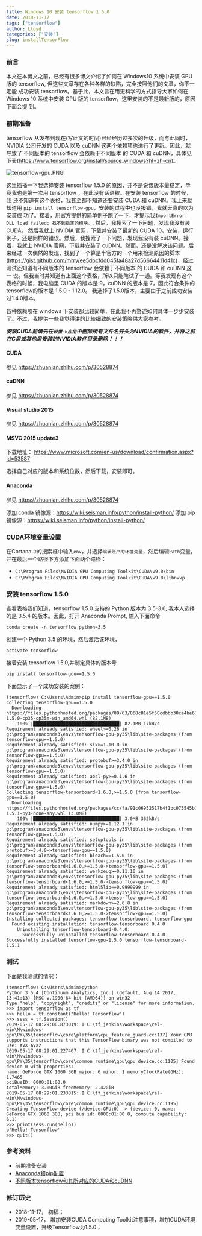 ```yaml
---
title: Windows 10 安装 tensorflow 1.5.0
date: 2018-11-17
tags: ["tensorflow"]
author: Lloyd
categories: ["安装"]
slug: installTensorFlow
---
```


### 前言
本文在本博文之前，已经有很多博文介绍了如何在 Windows10 系统中安装 GPU 版的 tensorflow, 但这些文章存在各种各样的缺陷，完全按照他们的文章，你不一定能
成功安装 tensorflow。基于此，本文旨在用更科学的方式指导大家如何在 Windows 10 系统中安装 GPU 版的 tensorflow，这里安装的不是最新版的，原因下面会提
到。

### 前期准备
tensorflow 从发布到现在(写此文的时间)已经经历过多次的升级，而与此同时， NVIDIA 公司开发的 CUDA 以及 cuDNN 这两个依赖项也进行了更新。因此，就导致了
不同版本的 tensorflow 会依赖于不同版本 的 CUDA 和 cuDNN，具体见下表(https://www.tensorflow.org/install/source_windows?hl=zh-cn)。

![tensorflow-gpu.PNG](https://upload-images.jianshu.io/upload_images/1703880-6739053ccdf29cc3.PNG?imageMogr2/auto-orient/strip%7CimageView2/2/w/1240)

这里插播一下我选择安装 tensorflow 1.5.0 的原因，并不是说该版本最稳定，毕竟我也是第一次用 tensorflow ，在此没有话语权。在安装 tensorflow 的时候，我
还不知道有这个表格，我甚至都不知道还要安装 CUDA 和 cuDNN。我上来就知道用 `pip install tensorflow-gpu`，安装的过程中也没报错，我就天真的以为安装成
功了。接着，用官方提供的简单例子跑了一下，才提示我`ImportError: DLL load failed: 找不到指定的模块。`. 然后，我搜索了一下问题，发现我没有装 CUDA。
然后我就上 NVIDIA 官网，下载并安装了最新的 CUDA 10。安装，运行例子，还是同样的错误。然后，我搜索了一下问题，发现我没有装 cuDNN。接着，我就上 NVIDIA
官网，下载并安装了 cuDNN。然而，还是没解决该问题。后来经过一次偶然的发现，找到了一个算是半官方的一个用来检测原因的脚本
(https://gist.github.com/mrry/ee5dbcfdd045fa48a27d56664411d41c)，经过测试还知道有不同版本的 tensorflow 会依赖于不同版本 的 CUDA 和 cuDNN 这一
说。但我当时并知道有上面这个表格，所以只能瞎试了一通。等我发现有这个表格的时候，我电脑里 CUDA 的版本是 9，cuDNN 的版本是 7，因此符合条件的 tensorflow的版本是 1.5.0 - 1.12.0。 我选择了1.5.0版本，主要由于之前成功安装过1.4.0版本。

各种依赖项在 windows 下安装都比较简单，在此我不再赘述如何具体一步步安装了。不过，我提供一些我觉得讲的比较细致的安装策略供大家参考。

***安装CUDA前请先在`设置->应用`中删除所有文件名开头为NVIDIA的软件，并将之前在C盘或其他盘安装的NVIDIA软件目录删除！！！***

#### CUDA
参见 https://zhuanlan.zhihu.com/p/30528874

#### cuDNN
参见 https://zhuanlan.zhihu.com/p/30528874

#### Visual studio 2015
参见 https://zhuanlan.zhihu.com/p/30528874

#### MSVC 2015 update3
下载地址： https://www.microsoft.com/en-us/download/confirmation.aspx?id=53587

选择自己对应的版本和系统位数，然后下载，安装即可。

#### Anaconda
参见 https://zhuanlan.zhihu.com/p/30528874

添加 conda 镜像源：https://wiki.seisman.info/python/install-python/
添加 pip 镜像源：https://wiki.seisman.info/python/install-python/

### CUDA环境变量设置
在Cortana中的搜索框中输入`env`，并选择`编辑账户的环境变量`，然后编辑`Path`变量，并在最后一个路径下方添加下面两个路径：

- `C:\Program Files\NVIDIA GPU Computing Toolkit\CUDA\v9.0\bin`
- `C:\Program Files\NVIDIA GPU Computing Toolkit\CUDA\v9.0\libnvvp`

### 安装 tensorflow 1.5.0
查看表格我们知道，tensorflow 1.5.0 支持的 Python 版本为 3.5-3.6, 我本人选择的是 3.5.4 的版本。因此，打开 Anaconda Prompt, 输入下面命令

```
conda create -n tensorflow python=3.5
```

创建一个 Python 3.5 的环境，然后激活该环境，

```
activate tensorflow
```

接着安装 tensorflow 1.5.0,并制定具体的版本号

```
pip install tensorflow-gou==1.5.0
```

下面显示了一个成功安装的案例：

```
(tensorflow) C:\Users\Admin>pip install tensorflow-gpu==1.5.0
Collecting tensorflow-gpu==1.5.0
  Downloading https://files.pythonhosted.org/packages/00/63/068c81e5f50cdbbb30ca4be611979633c5591a7452c6c60ffbf675fac6fe/tensorflow_gpu-1.5.0-cp35-cp35m-win_amd64.whl (82.1MB)
    100% |████████████████████████████████| 82.1MB 17kB/s
Requirement already satisfied: wheel>=0.26 in g:\program\anaconda3\envs\tensorflow-gpu-py35\lib\site-packages (from tensorflow-gpu==1.5.0)
Requirement already satisfied: six>=1.10.0 in g:\program\anaconda3\envs\tensorflow-gpu-py35\lib\site-packages (from tensorflow-gpu==1.5.0)
Requirement already satisfied: protobuf>=3.4.0 in g:\program\anaconda3\envs\tensorflow-gpu-py35\lib\site-packages (from tensorflow-gpu==1.5.0)
Requirement already satisfied: absl-py>=0.1.6 in g:\program\anaconda3\envs\tensorflow-gpu-py35\lib\site-packages (from tensorflow-gpu==1.5.0)
Collecting tensorflow-tensorboard<1.6.0,>=1.5.0 (from tensorflow-gpu==1.5.0)
  Downloading https://files.pythonhosted.org/packages/cc/fa/91c06952517b4f1bc075545b062a4112e30cebe558a6b962816cb33efa27/tensorflow_tensorboard-1.5.1-py3-none-any.whl (3.0MB)
    100% |████████████████████████████████| 3.0MB 362kB/s
Requirement already satisfied: numpy>=1.12.1 in g:\program\anaconda3\envs\tensorflow-gpu-py35\lib\site-packages (from tensorflow-gpu==1.5.0)
Requirement already satisfied: setuptools in g:\program\anaconda3\envs\tensorflow-gpu-py35\lib\site-packages (from protobuf>=3.4.0->tensorflow-gpu==1.5.0)
Requirement already satisfied: bleach==1.5.0 in g:\program\anaconda3\envs\tensorflow-gpu-py35\lib\site-packages (from tensorflow-tensorboard<1.6.0,>=1.5.0->tensorflow-gpu==1.5.0)
Requirement already satisfied: werkzeug>=0.11.10 in g:\program\anaconda3\envs\tensorflow-gpu-py35\lib\site-packages (from tensorflow-tensorboard<1.6.0,>=1.5.0->tensorflow-gpu==1.5.0)
Requirement already satisfied: html5lib==0.9999999 in g:\program\anaconda3\envs\tensorflow-gpu-py35\lib\site-packages (from tensorflow-tensorboard<1.6.0,>=1.5.0->tensorflow-gpu==1.5.0)
Requirement already satisfied: markdown>=2.6.8 in g:\program\anaconda3\envs\tensorflow-gpu-py35\lib\site-packages (from tensorflow-tensorboard<1.6.0,>=1.5.0->tensorflow-gpu==1.5.0)
Installing collected packages: tensorflow-tensorboard, tensorflow-gpu
  Found existing installation: tensorflow-tensorboard 0.4.0
    Uninstalling tensorflow-tensorboard-0.4.0:
      Successfully uninstalled tensorflow-tensorboard-0.4.0
Successfully installed tensorflow-gpu-1.5.0 tensorflow-tensorboard-1.5.1
```

### 测试
下面是我测试的情况：

```
(tensorflow) C:\Users\Admin>python
Python 3.5.4 |Continuum Analytics, Inc.| (default, Aug 14 2017, 13:41:13) [MSC v.1900 64 bit (AMD64)] on win32
Type "help", "copyright", "credits" or "license" for more information.
>>> import tensorflow as tf
>>> hello = tf.constant("Hello! Tensorflow")
>>> sess = tf.Session()
2019-05-17 08:29:00.873019: I C:\tf_jenkins\workspace\rel-win\M\windows-gpu\PY\35\tensorflow\core\platform\cpu_feature_guard.cc:137] Your CPU supports instructions that this TensorFlow binary was not compiled to use: AVX AVX2
2019-05-17 08:29:01.227407: I C:\tf_jenkins\workspace\rel-win\M\windows-gpu\PY\35\tensorflow\core\common_runtime\gpu\gpu_device.cc:1105] Found device 0 with properties:
name: GeForce GTX 1060 3GB major: 6 minor: 1 memoryClockRate(GHz): 1.7465
pciBusID: 0000:01:00.0
totalMemory: 3.00GiB freeMemory: 2.42GiB
2019-05-17 08:29:01.233815: I C:\tf_jenkins\workspace\rel-win\M\windows-gpu\PY\35\tensorflow\core\common_runtime\gpu\gpu_device.cc:1195] Creating TensorFlow device (/device:GPU:0) -> (device: 0, name: GeForce GTX 1060 3GB, pci bus id: 0000:01:00.0, compute capability: 6.1)
>>> print(sess.run(hello))
b'Hello! Tensorflow'
>>> quit()
```


### 参考资料
- [前期准备安装](https://zhuanlan.zhihu.com/p/30528874)
- [Anaconda和pip配置](https://wiki.seisman.info/python/install-python/)
- [不同版本tensorflow和其所对应的CUDA和cuDNN](https://www.tensorflow.org/install/source_windows?hl=zh-cn)

### 修订历史
 - 2018-11-17， 初稿；
 - 2019-05-17， 增加安装CUDA Computing Toolkit注意事项，增加CUDA环境变量设置，升级Tensorflow为1.5.0；

